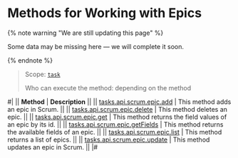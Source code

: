 # Methods for Working with Epics

{% note warning "We are still updating this page" %}

Some data may be missing here — we will complete it soon.

{% endnote %}

> Scope: [`task`](../../../scopes/permissions.md)
>
> Who can execute the method: depending on the method

#|
|| **Method** | **Description** ||
|| [tasks.api.scrum.epic.add](./tasks-api-scrum-epic-add.md) | This method adds an epic in Scrum. ||
|| [tasks.api.scrum.epic.delete](./tasks-api-scrum-epic-delete.md) | This method deletes an epic. ||
|| [tasks.api.scrum.epic.get](./tasks-api-scrum-epic-get.md) | This method returns the field values of an epic by its id. ||
|| [tasks.api.scrum.epic.getFields](./tasks-api-scrum-epic-get-fields.md) | This method returns the available fields of an epic. ||
|| [tasks.api.scrum.epic.list](./tasks-api-scrum-epic-list.md) | This method returns a list of epics. ||
|| [tasks.api.scrum.epic.update](./tasks-api-scrum-epic-update.md) | This method updates an epic in Scrum. ||
|#
